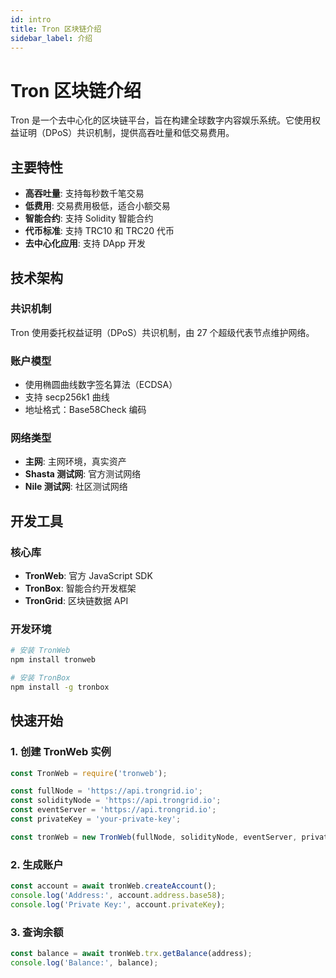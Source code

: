 ```yaml
---
id: intro
title: Tron 区块链介绍
sidebar_label: 介绍
---
```


# Tron 区块链介绍

Tron 是一个去中心化的区块链平台，旨在构建全球数字内容娱乐系统。它使用权益证明（DPoS）共识机制，提供高吞吐量和低交易费用。

## 主要特性

- **高吞吐量**: 支持每秒数千笔交易
- **低费用**: 交易费用极低，适合小额交易
- **智能合约**: 支持 Solidity 智能合约
- **代币标准**: 支持 TRC10 和 TRC20 代币
- **去中心化应用**: 支持 DApp 开发

## 技术架构

### 共识机制
Tron 使用委托权益证明（DPoS）共识机制，由 27 个超级代表节点维护网络。

### 账户模型
- 使用椭圆曲线数字签名算法（ECDSA）
- 支持 secp256k1 曲线
- 地址格式：Base58Check 编码

### 网络类型
- **主网**: 主网环境，真实资产
- **Shasta 测试网**: 官方测试网络
- **Nile 测试网**: 社区测试网络

## 开发工具

### 核心库
- **TronWeb**: 官方 JavaScript SDK
- **TronBox**: 智能合约开发框架
- **TronGrid**: 区块链数据 API

### 开发环境
```bash
# 安装 TronWeb
npm install tronweb

# 安装 TronBox
npm install -g tronbox
```

## 快速开始

### 1. 创建 TronWeb 实例
```javascript
const TronWeb = require('tronweb');

const fullNode = 'https://api.trongrid.io';
const solidityNode = 'https://api.trongrid.io';
const eventServer = 'https://api.trongrid.io';
const privateKey = 'your-private-key';

const tronWeb = new TronWeb(fullNode, solidityNode, eventServer, privateKey);
```

### 2. 生成账户
```javascript
const account = await tronWeb.createAccount();
console.log('Address:', account.address.base58);
console.log('Private Key:', account.privateKey);
```

### 3. 查询余额
```javascript
const balance = await tronWeb.trx.getBalance(address);
console.log('Balance:', balance);
```
